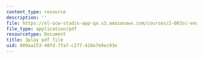 ```yaml
---
content_type: resource
description: ''
file: https://ol-ocw-studio-app-qa.s3.amazonaws.com/courses/2-003sc-engineering-dynamics-fall-2011/009aa15348fd7fa7c277418e7e9ec93e_iMz0LiqjFmE.pdf
file_type: application/pdf
resourcetype: Document
title: 3play pdf file
uid: 009aa153-48fd-7fa7-c277-418e7e9ec93e
---
```

